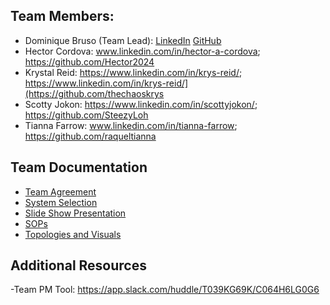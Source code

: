 ## Team Members:
- Dominique Bruso (Team Lead): [LinkedIn](https://www.linkedin.com/in/dominique-bruso-7005b827a/) [GitHub](https://github.com/nbruso) 
- Hector Cordova: www.linkedin.com/in/hector-a-cordova; https://github.com/Hector2024
- Krystal Reid: https://www.linkedin.com/in/krys-reid/; https://www.linkedin.com/in/krys-reid/](https://github.com/thechaoskrys 
- Scotty Jokon: https://www.linkedin.com/in/scottyjokon/; https://github.com/SteezyLoh
- Tianna Farrow: www.linkedin.com/in/tianna-farrow; https://github.com/raqueltianna


## Team Documentation
- [Team Agreement](teamagreement.md)
- [System Selection](systemselction.md)
- [Slide Show Presentation](slideshow.md)
- [SOPs](SOPs.md)
- [Topologies and Visuals](topologies-and-visuals.md)

## Additional Resources
-Team PM Tool: https://app.slack.com/huddle/T039KG69K/C064H6LG0G6

